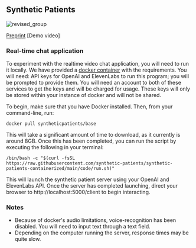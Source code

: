 ## Synthetic Patients

![revised_group](https://github.com/synthetic-patients/.github/assets/2191507/11dc7f6a-5c68-4894-aa2c-fe30c91728a5)

[Preprint](https://google.com)
[Demo video]

### Real-time chat application

To experiment with the realtime video chat application, you will need to run it locally. We have provided a [docker container](https://hub.docker.com/r/syntheticpatients/base)  with the requirements.  You will need: API keys for OpenAI and ElevenLabs to run this program; you will be prompted to provide them. You will need an account to both of these services to get the keys and will be charged for usage. These keys will only be stored within your instance of docker and will not be shared.

To begin, make sure that you have Docker installed. Then, from your command-line, run:

```
docker pull syntheticpatients/base
```

This will take a significant amount of time to download, as it currently is around 8GB. Once this has been completed, you can run the script by executing the following in your terminal:

```
/bin/bash -c "$(curl -fsSL https://raw.githubusercontent.com/synthetic-patients/synthetic-patients-containerized/main/code/run.sh)"
```

This will launch the synthetic patient server using your OpenAI and ElevenLabs API. Once the server has completed launching, direct your browser to http://localhost:5000/client to begin interacting.

### Notes

- Because of docker's audio limitations, voice-recognition has been disabled. You will need to input text through a text field.
- Depending on the computer running the server, response times may be quite slow. 



